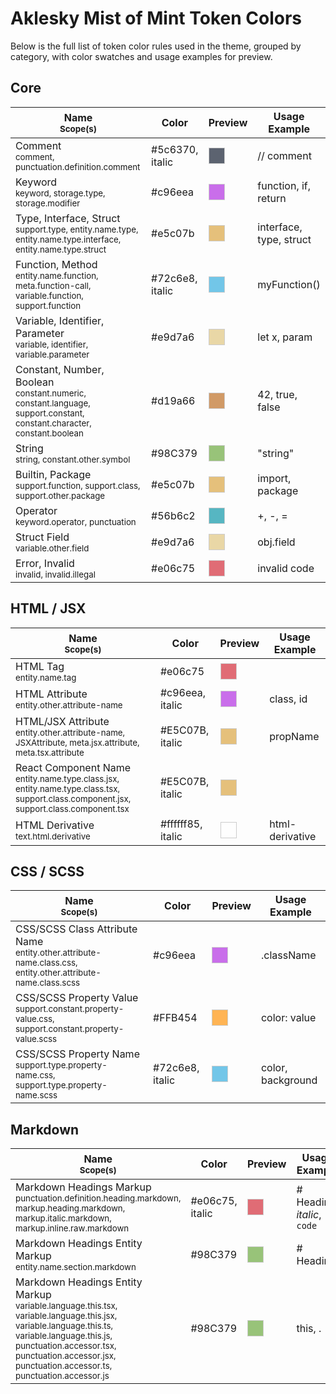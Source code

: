 # Aklesky Mist of Mint Token Colors

Below is the full list of token color rules used in the theme, grouped by category, with color swatches and usage examples for preview.

## Core

| Name <br><sub>Scope(s)</sub>                                                                                                         | Color           | Preview                                                                                                                                              | Usage Example           |
| ------------------------------------------------------------------------------------------------------------------------------------ | --------------- | ---------------------------------------------------------------------------------------------------------------------------------------------------- | ----------------------- |
| Comment <br><sub>comment, punctuation.definition.comment</sub>                                                                       | #5c6370, italic | <span style="display:inline-block;width:1.5em;height:1.5em;background:#5c6370;border:1px solid #ccc;vertical-align:middle;font-style:italic"></span> | // comment              |
| Keyword <br><sub>keyword, storage.type, storage.modifier</sub>                                                                       | #c96eea         | <span style="display:inline-block;width:1.5em;height:1.5em;background:#c96eea;border:1px solid #ccc;vertical-align:middle"></span>                   | function, if, return    |
| Type, Interface, Struct <br><sub>support.type, entity.name.type, entity.name.type.interface, entity.name.type.struct</sub>           | #e5c07b         | <span style="display:inline-block;width:1.5em;height:1.5em;background:#e5c07b;border:1px solid #ccc;vertical-align:middle"></span>                   | interface, type, struct |
| Function, Method <br><sub>entity.name.function, meta.function-call, variable.function, support.function</sub>                        | #72c6e8, italic | <span style="display:inline-block;width:1.5em;height:1.5em;background:#72c6e8;border:1px solid #ccc;vertical-align:middle;font-style:italic"></span> | myFunction()            |
| Variable, Identifier, Parameter <br><sub>variable, identifier, variable.parameter</sub>                                              | #e9d7a6         | <span style="display:inline-block;width:1.5em;height:1.5em;background:#e9d7a6;border:1px solid #ccc;vertical-align:middle"></span>                   | let x, param            |
| Constant, Number, Boolean <br><sub>constant.numeric, constant.language, support.constant, constant.character, constant.boolean</sub> | #d19a66         | <span style="display:inline-block;width:1.5em;height:1.5em;background:#d19a66;border:1px solid #ccc;vertical-align:middle"></span>                   | 42, true, false         |
| String <br><sub>string, constant.other.symbol</sub>                                                                                  | #98C379         | <span style="display:inline-block;width:1.5em;height:1.5em;background:#98C379;border:1px solid #ccc;vertical-align:middle"></span>                   | "string"                |
| Builtin, Package <br><sub>support.function, support.class, support.other.package</sub>                                               | #e5c07b         | <span style="display:inline-block;width:1.5em;height:1.5em;background:#e5c07b;border:1px solid #ccc;vertical-align:middle"></span>                   | import, package         |
| Operator <br><sub>keyword.operator, punctuation</sub>                                                                                | #56b6c2         | <span style="display:inline-block;width:1.5em;height:1.5em;background:#56b6c2;border:1px solid #ccc;vertical-align:middle"></span>                   | +, -, =                 |
| Struct Field <br><sub>variable.other.field</sub>                                                                                     | #e9d7a6         | <span style="display:inline-block;width:1.5em;height:1.5em;background:#e9d7a6;border:1px solid #ccc;vertical-align:middle"></span>                   | obj.field               |
| Error, Invalid <br><sub>invalid, invalid.illegal</sub>                                                                               | #e06c75         | <span style="display:inline-block;width:1.5em;height:1.5em;background:#e06c75;border:1px solid #ccc;vertical-align:middle"></span>                   | invalid code            |

## HTML / JSX

| Name <br><sub>Scope(s)</sub>                                                                                                                         | Color             | Preview                                                                                                                                                | Usage Example   |
| ---------------------------------------------------------------------------------------------------------------------------------------------------- | ----------------- | ------------------------------------------------------------------------------------------------------------------------------------------------------ | --------------- |
| HTML Tag <br><sub>entity.name.tag</sub>                                                                                                              | #e06c75           | <span style="display:inline-block;width:1.5em;height:1.5em;background:#e06c75;border:1px solid #ccc;vertical-align:middle"></span>                     | <div>           |
| HTML Attribute <br><sub>entity.other.attribute-name</sub>                                                                                            | #c96eea, italic   | <span style="display:inline-block;width:1.5em;height:1.5em;background:#c96eea;border:1px solid #ccc;vertical-align:middle;font-style:italic"></span>   | class, id       |
| HTML/JSX Attribute <br><sub>entity.other.attribute-name, JSXAttribute, meta.jsx.attribute, meta.tsx.attribute</sub>                                  | #E5C07B, italic   | <span style="display:inline-block;width:1.5em;height:1.5em;background:#E5C07B;border:1px solid #ccc;vertical-align:middle;font-style:italic"></span>   | propName        |
| React Component Name <br><sub>entity.name.type.class.jsx, entity.name.type.class.tsx, support.class.component.jsx, support.class.component.tsx</sub> | #E5C07B, italic   | <span style="display:inline-block;width:1.5em;height:1.5em;background:#E5C07B;border:1px solid #ccc;vertical-align:middle;font-style:italic"></span>   | <MyComponent /> |
| HTML Derivative <br><sub>text.html.derivative</sub>                                                                                                  | #ffffff85, italic | <span style="display:inline-block;width:1.5em;height:1.5em;background:#ffffff85;border:1px solid #ccc;vertical-align:middle;font-style:italic"></span> | html-derivative |

## CSS / SCSS

| Name <br><sub>Scope(s)</sub>                                                                                               | Color           | Preview                                                                                                                                              | Usage Example     |
| -------------------------------------------------------------------------------------------------------------------------- | --------------- | ---------------------------------------------------------------------------------------------------------------------------------------------------- | ----------------- |
| CSS/SCSS Class Attribute Name <br><sub>entity.other.attribute-name.class.css, entity.other.attribute-name.class.scss</sub> | #c96eea         | <span style="display:inline-block;width:1.5em;height:1.5em;background:#c96eea;border:1px solid #ccc;vertical-align:middle"></span>                   | .className        |
| CSS/SCSS Property Value <br><sub>support.constant.property-value.css, support.constant.property-value.scss</sub>           | #FFB454         | <span style="display:inline-block;width:1.5em;height:1.5em;background:#FFB454;border:1px solid #ccc;vertical-align:middle"></span>                   | color: value      |
| CSS/SCSS Property Name <br><sub>support.type.property-name.css, support.type.property-name.scss</sub>                      | #72c6e8, italic | <span style="display:inline-block;width:1.5em;height:1.5em;background:#72c6e8;border:1px solid #ccc;vertical-align:middle;font-style:italic"></span> | color, background |

## Markdown

| Name <br><sub>Scope(s)</sub>                                                                                                                                                                                                                                      | Color           | Preview                                                                                                                                              | Usage Example               |
| ----------------------------------------------------------------------------------------------------------------------------------------------------------------------------------------------------------------------------------------------------------------- | --------------- | ---------------------------------------------------------------------------------------------------------------------------------------------------- | --------------------------- |
| Markdown Headings Markup <br><sub>punctuation.definition.heading.markdown, markup.heading.markdown, markup.italic.markdown, markup.inline.raw.markdown</sub>                                                                                                      | #e06c75, italic | <span style="display:inline-block;width:1.5em;height:1.5em;background:#e06c75;border:1px solid #ccc;vertical-align:middle;font-style:italic"></span> | # Heading, _italic_, `code` |
| Markdown Headings Entity Markup <br><sub>entity.name.section.markdown</sub>                                                                                                                                                                                       | #98C379         | <span style="display:inline-block;width:1.5em;height:1.5em;background:#98C379;border:1px solid #ccc;vertical-align:middle"></span>                   | # Heading                   |
| Markdown Headings Entity Markup <br><sub>variable.language.this.tsx, variable.language.this.jsx, variable.language.this.ts, variable.language.this.js, punctuation.accessor.tsx, punctuation.accessor.jsx, punctuation.accessor.ts, punctuation.accessor.js</sub> | #98C379         | <span style="display:inline-block;width:1.5em;height:1.5em;background:#98C379;border:1px solid #ccc;vertical-align:middle"></span>                   | this, .                     |
